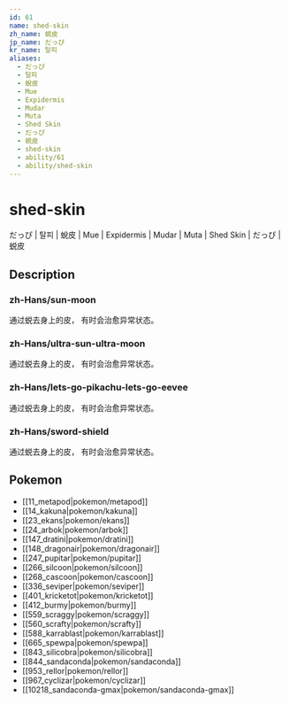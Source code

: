 ```yaml
---
id: 61
name: shed-skin
zh_name: 蜕皮
jp_name: だっぴ
kr_name: 탈피
aliases:
  - だっぴ
  - 탈피
  - 蛻皮
  - Mue
  - Expidermis
  - Mudar
  - Muta
  - Shed Skin
  - だっぴ
  - 蜕皮
  - shed-skin
  - ability/61
  - ability/shed-skin
---
```

# shed-skin

だっぴ | 탈피 | 蛻皮 | Mue | Expidermis | Mudar | Muta | Shed Skin | だっぴ | 蜕皮

## Description

### zh-Hans/sun-moon

通过蜕去身上的皮，
有时会治愈异常状态。

### zh-Hans/ultra-sun-ultra-moon

通过蜕去身上的皮，
有时会治愈异常状态。

### zh-Hans/lets-go-pikachu-lets-go-eevee

通过蜕去身上的皮，
有时会治愈异常状态。

### zh-Hans/sword-shield

通过蜕去身上的皮，
有时会治愈异常状态。

## Pokemon

- [[11_metapod|pokemon/metapod]]
- [[14_kakuna|pokemon/kakuna]]
- [[23_ekans|pokemon/ekans]]
- [[24_arbok|pokemon/arbok]]
- [[147_dratini|pokemon/dratini]]
- [[148_dragonair|pokemon/dragonair]]
- [[247_pupitar|pokemon/pupitar]]
- [[266_silcoon|pokemon/silcoon]]
- [[268_cascoon|pokemon/cascoon]]
- [[336_seviper|pokemon/seviper]]
- [[401_kricketot|pokemon/kricketot]]
- [[412_burmy|pokemon/burmy]]
- [[559_scraggy|pokemon/scraggy]]
- [[560_scrafty|pokemon/scrafty]]
- [[588_karrablast|pokemon/karrablast]]
- [[665_spewpa|pokemon/spewpa]]
- [[843_silicobra|pokemon/silicobra]]
- [[844_sandaconda|pokemon/sandaconda]]
- [[953_rellor|pokemon/rellor]]
- [[967_cyclizar|pokemon/cyclizar]]
- [[10218_sandaconda-gmax|pokemon/sandaconda-gmax]]

